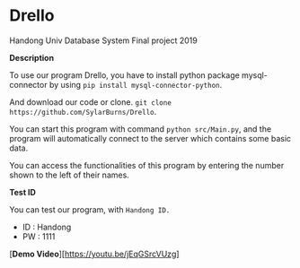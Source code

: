 # Drello
Handong Univ Database System Final project 2019

**Description**

To use our program Drello, you have to install python package mysql-connector by using `pip install mysql-connector-python`.

And download our code or clone. `git clone https://github.com/SylarBurns/Drello`.

You can start this program with command `python src/Main.py`, and the program will automatically connect to the server which contains some basic data.

You can access the functionalities of this program by entering the number shown to the left of their names.


**Test ID**

You can test our program, with `Handong ID.`
* ID : Handong
* PW : 1111

[**Demo Video**][https://youtu.be/jEqGSrcVUzg]
